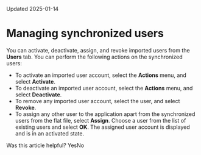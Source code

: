 Updated 2025-01-14
# Managing synchronized users
You can activate, deactivate, assign, and revoke imported users from the **Users** tab.
You can perform the following actions on the synchronized users:
  * To activate an imported user account, select the **Actions** menu, and select **Activate**.
  * To deactivate an imported user account, select the **Actions** menu, and select **Deactivate**.
  * To remove any imported user account, select the user, and select **Revoke**.
  * To assign any other user to the application apart from the synchronized users from the flat file, select **Assign**. Choose a user from the list of existing users and select **OK**. The assigned user account is displayed and is in an activated state.


Was this article helpful?
YesNo

